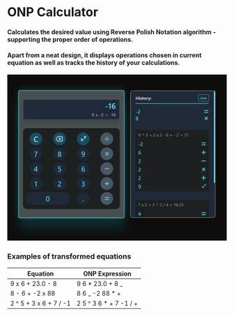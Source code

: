 # ONP Calculator

#### Calculates the desired value using Reverse Polish Notation algorithm - supporting the proper order of operations.

#### Apart from a neat design, it displays operations chosen in current equation as well as tracks the history of your calculations.

![calc-image](image-1.png)

### Examples of transformed equations

| Equation               | ONP Expression          |
| ---------------------- | ----------------------- |
| 9 x 6 + 23.0 - 8       | 9 6 \* 23.0 + 8 \_      |
| 8 - 6 + -2 x 88        | 8 6 \_ -2 88 \* +       |
| 2 ^ 5 + 3 x 6 + 7 / -1 | 2 5 ^ 3 6 \* + 7 -1 / + |
